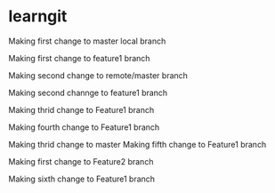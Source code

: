 # learngit

Making first change to master local branch

Making first change to feature1 branch

Making second change to remote/master branch

Making second channge to feature1 branch

Making thrid change to Feature1 branch

Making fourth change to Feature1 branch


Making thrid change to master
Making fifth change to Feature1 branch



Making first change to Feature2 branch

Making sixth change to Feature1 branch